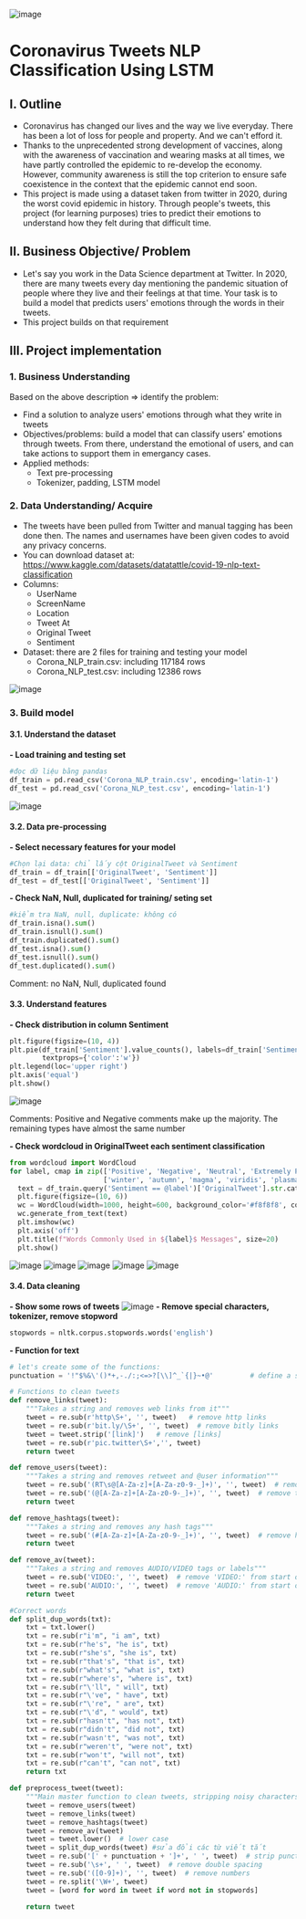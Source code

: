 ![image](https://user-images.githubusercontent.com/91864024/182314544-6e928548-bf7b-459f-b413-e248edc31653.png)

# Coronavirus Tweets NLP Classification Using LSTM
## I. Outline
- Coronavirus has changed our lives and the way we live everyday. There has been a lot of loss for people and property. And we can't efford it.
- Thanks to the unprecedented strong development of vaccines, along with the awareness of vaccination and wearing masks at all times, we have partly controlled the epidemic to re-develop the economy. However, community awareness is still the top criterion to ensure safe coexistence in the context that the epidemic cannot end soon.
- This project is made using a dataset taken from twitter in 2020, during the worst covid epidemic in history. Through people's tweets, this project (for learning purposes) tries to predict their emotions to understand how they felt during that difficult time.
## II. Business Objective/ Problem
- Let's say you work in the Data Science department at Twitter. In 2020, there are many tweets every day mentioning the pandemic situation of people where they live and their feelings at that time. Your task is to build a model that predicts users' emotions through the words in their tweets.
- This project builds on that requirement
## III. Project implementation
### 1. Business Understanding
Based on the above description => identify the problem:
- Find a solution to analyze users' emotions through what they write in tweets
- Objectives/problems: build a model that can classify users' emotions through tweets. From there, understand the emotional of users, and can take actions to support them in emergancy cases.
- Applied methods:
  - Text pre-processing
  - Tokenizer, padding, LSTM model
### 2. Data Understanding/ Acquire
- The tweets have been pulled from Twitter and manual tagging has been done then.
The names and usernames have been given codes to avoid any privacy concerns. 
- You can download dataset at: https://www.kaggle.com/datasets/datatattle/covid-19-nlp-text-classification
- Columns:
  - UserName
  - ScreenName
  - Location
  - Tweet At
  - Original Tweet
  - Sentiment
- Dataset: there are 2 files for training and testing your model
  - Corona_NLP_train.csv: including 117184 rows
  - Corona_NLP_test.csv: including 12386 rows
 
 ![image](https://user-images.githubusercontent.com/91864024/182322557-902566ef-7d79-4ddd-8e7a-eca64a63266d.png)

### 3. Build model
#### 3.1. Understand the dataset
**- Load training and testing set**
```python
#đọc dữ liệu bằng pandas
df_train = pd.read_csv('Corona_NLP_train.csv', encoding='latin-1')
df_test = pd.read_csv('Corona_NLP_test.csv', encoding='latin-1')
```
![image](https://user-images.githubusercontent.com/91864024/182323587-d2f22a90-9819-4991-9723-dadc7e59f7bf.png)
#### 3.2. Data pre-processing
**- Select necessary features for your model**
```python
#Chọn lại data: chỉ lấy cột OriginalTweet và Sentiment
df_train = df_train[['OriginalTweet', 'Sentiment']]
df_test = df_test[['OriginalTweet', 'Sentiment']]
```
**- Check NaN, Null, duplicated for training/ seting set**
```python
#kiểm tra NaN, null, duplicate: không có
df_train.isna().sum()
df_train.isnull().sum()
df_train.duplicated().sum()
df_test.isna().sum()
df_test.isnull().sum()
df_test.duplicated().sum()
```
Comment: no NaN, Null, duplicated found
#### 3.3. Understand features
**- Check distribution in column Sentiment**
```python
plt.figure(figsize=(10, 4))
plt.pie(df_train['Sentiment'].value_counts(), labels=df_train['Sentiment'].unique(), autopct='%.1f%%',
        textprops={'color':'w'})
plt.legend(loc='upper right')
plt.axis('equal')
plt.show()
```
![image](https://user-images.githubusercontent.com/91864024/182327064-50644d07-23c3-4365-89c0-90840126e8e9.png)

Comments: Positive and Negative comments make up the majority. The remaining types have almost the same number

**- Check wordcloud in OriginalTweet each sentiment classification**
```python
from wordcloud import WordCloud
for label, cmap in zip(['Positive', 'Negative', 'Neutral', 'Extremely Positive', 'Extremely Negative'],
                       ['winter', 'autumn', 'magma', 'viridis', 'plasma']):
  text = df_train.query('Sentiment == @label')['OriginalTweet'].str.cat(sep=' ')
  plt.figure(figsize=(10, 6))
  wc = WordCloud(width=1000, height=600, background_color='#f8f8f8', colormap=cmap, max_words=30)
  wc.generate_from_text(text)
  plt.imshow(wc)
  plt.axis('off')
  plt.title(f"Words Commonly Used in ${label}$ Messages", size=20)
  plt.show()
```
![image](https://user-images.githubusercontent.com/91864024/182327914-a002f5e4-c66c-4bc5-97f4-d71c066e4af1.png)
![image](https://user-images.githubusercontent.com/91864024/182328062-32e06803-78af-4597-8494-ba98fdee6ab0.png)
![image](https://user-images.githubusercontent.com/91864024/182328091-25b40878-f287-4eef-8ad5-8c3b89869957.png)
![image](https://user-images.githubusercontent.com/91864024/182328138-b930b274-5147-445f-be7a-92deedf29ce3.png)
![image](https://user-images.githubusercontent.com/91864024/182328186-f64d30a3-84a4-49fc-9fe0-828bf3dd4d18.png)
#### 3.4. Data cleaning
**- Show some rows of tweets**
![image](https://user-images.githubusercontent.com/91864024/182328660-6e7c5d1c-cf2a-45e6-b71f-7a0a34403d7a.png)
**- Remove special characters, tokenizer, remove stopword**
```python
stopwords = nltk.corpus.stopwords.words('english')
```
**- Function for text**
```python
# let's create some of the functions: 
punctuation = '!"$%&\'()*+,-./:;<=>?[\\]^_`{|}~•@'         # define a string of punctuation symbols

# Functions to clean tweets
def remove_links(tweet):
    """Takes a string and removes web links from it"""
    tweet = re.sub(r'http\S+', '', tweet)   # remove http links
    tweet = re.sub(r'bit.ly/\S+', '', tweet)  # remove bitly links
    tweet = tweet.strip('[link]')   # remove [links]
    tweet = re.sub(r'pic.twitter\S+','', tweet)
    return tweet

def remove_users(tweet):
    """Takes a string and removes retweet and @user information"""
    tweet = re.sub('(RT\s@[A-Za-z]+[A-Za-z0-9-_]+)', '', tweet)  # remove re-tweet
    tweet = re.sub('(@[A-Za-z]+[A-Za-z0-9-_]+)', '', tweet)  # remove tweeted at
    return tweet

def remove_hashtags(tweet):
    """Takes a string and removes any hash tags"""
    tweet = re.sub('(#[A-Za-z]+[A-Za-z0-9-_]+)', '', tweet)  # remove hash tags
    return tweet

def remove_av(tweet):
    """Takes a string and removes AUDIO/VIDEO tags or labels"""
    tweet = re.sub('VIDEO:', '', tweet)  # remove 'VIDEO:' from start of tweet
    tweet = re.sub('AUDIO:', '', tweet)  # remove 'AUDIO:' from start of tweet
    return tweet

#Correct words
def split_dup_words(txt):
    txt = txt.lower()
    txt = re.sub(r"i'm", "i am", txt)
    txt = re.sub(r"he's", "he is", txt)
    txt = re.sub(r"she's", "she is", txt)
    txt = re.sub(r"that's", "that is", txt)
    txt = re.sub(r"what's", "what is", txt)
    txt = re.sub(r"where's", "where is", txt)
    txt = re.sub(r"\'ll", " will", txt)
    txt = re.sub(r"\'ve", " have", txt)
    txt = re.sub(r"\'re", " are", txt)
    txt = re.sub(r"\'d", " would", txt)
    txt = re.sub(r"hasn't", "has not", txt)
    txt = re.sub(r"didn't", "did not", txt)
    txt = re.sub(r"wasn't", "was not", txt)
    txt = re.sub(r"weren't", "were not", txt)
    txt = re.sub(r"won't", "will not", txt)
    txt = re.sub(r"can't", "can not", txt)
    return txt

def preprocess_tweet(tweet):
    """Main master function to clean tweets, stripping noisy characters, and tokenizing use lemmatization"""
    tweet = remove_users(tweet)
    tweet = remove_links(tweet)
    tweet = remove_hashtags(tweet)
    tweet = remove_av(tweet)
    tweet = tweet.lower()  # lower case
    tweet = split_dup_words(tweet) #sửa đổi các từ viết tắt
    tweet = re.sub('[' + punctuation + ']+', ' ', tweet)  # strip punctuation
    tweet = re.sub('\s+', ' ', tweet)  # remove double spacing
    tweet = re.sub('([0-9]+)', '', tweet)  # remove numbers
    tweet = re.split('\W+', tweet)
    tweet = [word for word in tweet if word not in stopwords]

    return tweet
 ```
 






























